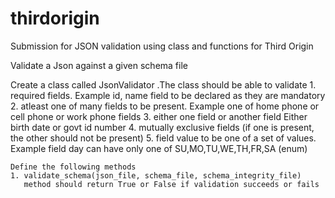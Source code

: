 # thirdorigin
Submission for JSON validation using class and functions for Third Origin

Validate a Json against a given schema file

Create a class called JsonValidator .The class should be able to validate 
	1. required fields. Example id, name field to be declared as they are mandatory
	2. atleast one of many fields to be present. Example one of home phone or cell phone or work phone fields
	3. either one field or another field  Either birth date or govt id number
	4. mutually exclusive fields (if one is present, the other should not be present)
	5. field value to be one of a set of values. Example field day can have only one of SU,MO,TU,WE,TH,FR,SA (enum)


	Define the following methods
	1. validate_schema(json_file, schema_file, schema_integrity_file)
	   method should return True or False if validation succeeds or fails
